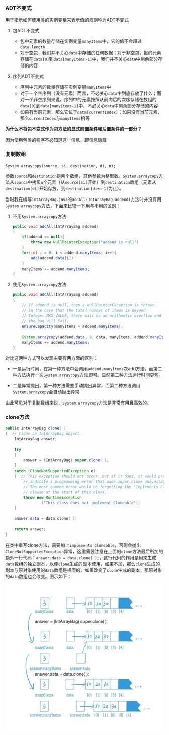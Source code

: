 ### ADT不变式

用于指示如何使用类的实例变量来表示值的规则称为ADT不变式

1. 包ADT不变式
   - 包中元素的数量存储在实例变量`manyItems`中，它的值不会超过`data.length`
   - 对于空包，我们并不关心`data`中存储的任何数据；对于非空包，报的元素存储在`data[0]`到`data[manyItems-1]`中，我们并不关心`data`中剩余部分存储的内容

2. 序列ADT不变式
   - 序列中元素的数量存储在实例变量`manyItems`中
   - 对于一个空序列（没有元素）而言，不必关心`data`中到底存放了什么；而对一个非空序列来说，序列中的元素按照从前向后的次序存储在数组的`data[0]`到`data[manyItems-1]`中，不必关心`data`中剩余部分存储的内容
   - 如果有当前元素，那么它位于`data[currentIndex]`；如果没有当前元素，那么`currentIndex`与`manyItems`相等

**为什么不将包不变式作为包方法的显式前置条件和后置条件的一部分？**

因为使用包类的程序不必知道这一信息，即信息隐藏

### 复制数组

`System.arraycopy(source, si, destination, di, n);`

参数`source`和`destination`是两个数组，其他参数为整型数。`System.arraycopy`方法从`source`中拷贝`n`个元素（从`source[si]`开始）到`destination`数组（元素从`destination[di]`开始存放，到`destination[di+n-1]`为止）。

当时我在编写`IntArrayBag.java`的`addAll(IntArrayBag addend)`方法时并没有用`System.arraycopy`方法，下面来比较一下用与不用的区别：

1. 不用`System.arraycopy`方法

   ```java
   public void addAll(IntArrayBag addend)
   {
       if(addend == null){
           throw new NullPointerException("addend is null")
       }
       for(int i = 0; i < addend.manyItems; i++){
           add(addend.data[i])
       }
       manyItems += addend.manyItems;
   }
   ```


2. 使用`System.arraycopy`方法


   ```java
   public void addAll(IntArrayBag addend)
   {
       // If addend is null, then a NullPointerException is thrown.
       // In the case that the total number of items is beyond
       // Integer.MAX_VALUE, there will be an arithmetic overflow and
       // the bag will fail.
       ensureCapacity(manyItems + addend.manyItems);
   
       System.arraycopy(addend.data, 0, data, manyItems, addend.manyItems);
       manyItems += addend.manyItems;
   }
   ```


对比这两种方式可以发现主要有两方面的区别：

- 一是运行时间，在第一种方法中会调用`addend.manyItems`次add方法，而第二种方法执行一次`System.arraycopy`方法即可。显然第二种方法运行时间更短。

- 二是异常抛出，第一种方法需要手动抛出异常，而第二种方法调用`System.arraycopy`会自动抛出异常

由此可见对于复制数组来说，`System.arraycopy`方法是非常有用且高效的。

### clone方法


```java
public IntArrayBag clone( )
{  // Clone an IntArrayBag object.
    IntArrayBag answer;

    try
    {
        answer = (IntArrayBag) super.clone( );
    }
    catch (CloneNotSupportedException e)
    {  // This exception should not occur. But if it does, it would probably
        // indicate a programming error that made super.clone unavailable.
        // The most common error would be forgetting the "Implements Cloneable"
        // clause at the start of this class.
        throw new RuntimeException
                ("This class does not implement Cloneable");
    }

    answer.data = data.clone( );

    return answer;
}
```


在类中重写clone方法，需要加上`implements Cloneable`，否则会抛出`CloneNotSupportedException`异常，这里需要注意在上面的`clone`方法最后所加的额外一行代码：`answer.data = data.clone( );`，这行代码的作用是用来生成`data`数组的独立副本，以便`clone`生成的副本使用，如果不加，那么`clone`生成的副本与原对象使用的`data`数组是相同的，如果改变了`clone`生成的副本，那原对象的`data`数组也会改变。图示如下：

![avatar](../images/clone方法图示.jpg)



